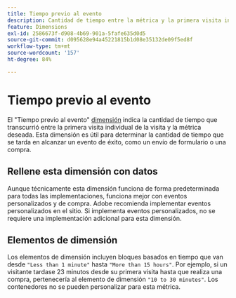 ```yaml
---
title: Tiempo previo al evento
description: Cantidad de tiempo entre la métrica y la primera visita individual de la visita.
feature: Dimensions
exl-id: 2586673f-d908-4b69-901a-5fafe635d0d5
source-git-commit: d095628e94a45221815b1d08e35132de09f5ed8f
workflow-type: tm+mt
source-wordcount: '157'
ht-degree: 84%

---
```


# Tiempo previo al evento

El &quot;Tiempo previo al evento&quot; [dimensión](overview.md) indica la cantidad de tiempo que transcurrió entre la primera visita individual de la visita y la métrica deseada. Esta dimensión es útil para determinar la cantidad de tiempo que se tarda en alcanzar un evento de éxito, como un envío de formulario o una compra.

## Rellene esta dimensión con datos

Aunque técnicamente esta dimensión funciona de forma predeterminada para todas las implementaciones, funciona mejor con eventos personalizados y de compra. Adobe recomienda implementar eventos personalizados en el sitio. Si implementa eventos personalizados, no se requiere una implementación adicional para esta dimensión.

## Elementos de dimensión

Los elementos de dimensión incluyen bloques basados en tiempo que van desde `"Less than 1 minute"` hasta `"More than 15 hours"`. Por ejemplo, si un visitante tardase 23 minutos desde su primera visita hasta que realiza una compra, pertenecería al elemento de dimensión `"10 to 30 minutes"`. Los contenedores no se pueden personalizar para esta métrica.

